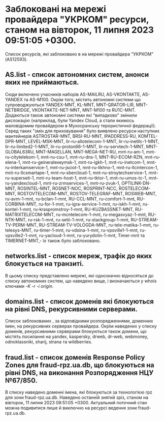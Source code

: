 # Заблоковані на мережі провайдера "УКРКОМ" ресурси, станом на вівторок, 11 липня 2023 09:51:05 +0300.
Список ресурсів, які заблоковано в на мережі провайдера "УКРКОМ" (AS12593).

## <b>AS.list</b> - список автономних систем, анонси яких не приймаються.

Сюди включено учасників наборів AS-MAILRU, AS-VKONTAKTE, AS-YANDEX та
AS-M100. Окрім того, містить автономні системи що супроводжуються
YANDEX-MNT, KL-MNT, MNT-QRATOR-LIR, MNT-NETBRIDGE, VKONTAKTE-NET-MNT,
MNT-M100 та RU1C-MNT. Додаються також автономні системи які “випадково”
змінили дислокацію (наприклад, були Yandex Cloud, а стали якимось
маловідомим провайдером в Мухосранську терористичної федерації). Серед
таких "змін для приховування" було виявлено ресурси наступних мантейнерів
ASTROSTAR-MNT, BRSI-RU-MNT, IPADDRESS-RU, KOMTEL-DPR-MNT, LEVEL-MSK-MNT, lir-ru-allotelecom-1-MNT, lir-ru-inetllc-1-MNT, lir-ru-limited2-1-MNT, lir-ru-proton66-1-MNT, lir-ru-servtech-1-MNT, MNT-GLOBAL63RU, MNT-MAGELLAN, MNT-MEGA-NET-RU, mnt-ru-am-1, mnt-ru-citytelekom-1, mnt-ru-csu-1, mnt-ru-dns-1, MNT-RU-ECOM-RZN, mnt-ru-elena-1, mnt-ru-geineralexeymsk-1, mnt-ru-igkh-1, mnt-ru-inetcom-1, mnt-ru-interkamservice-1, mnt-ru-jsciot-1, mnt-ru-likhno-1, mnt-ru-llcintercon-1, mnt-ru-llcsmartape-1, mnt-ru-sbercloud-1, mnt-ru-stroytechservice-1, mnt-ru-superseti-1, mnt-ru-team-host-1, mnt-ru-tktor-1, mnt-ru-umos-tc-1, mnt-ru-yandexcloud-1, mnt-ru-zrmservices-1, mnt-ru-zvuk-1, OPTILINK-DN-MNT, ROSINTEL-MNT, ROSNET-NOC, ROSPRINT-NCC, ROSTELECOM-MNT, ROSTOVTELECOM-MNT, ROSTOV-TELEGRAF-MNT, ROSWEB-MNT, ru-avm-1-mnt, ru-bclan-1-mnt, RU-CCL-MNT, ru-comfort-1-mnt, RU-CORBINA-MNT, ru-for-1-mnt, ru-igra-service-1-mnt, ru-iskh-1-mnt, ru-kontel-1-mnt, ru-kraspromstroy-1-mnt, RU-KUZBASSNET-MNT, RU-MATRIXTELECOM-MNT, ru-mcntelecom-1-mnt, ru-megasvyaz-1-mnt, RU-NTK-MNT, ru-rsk-1-mnt, ru-setii-1-mnt, ru-stackgroup-1-mnt, RU-STREAM-TV-PERM-MNT, RU-STREAM-TV-VOLOGDA-MNT, ru-tele-matika-1-mnt, ru-telesys-MNT, ru-timer-1-mnt, ru-vdsina-1-mnt, ru-vpsville1-1-mnt, ru-vpsville2-1-mnt, ru-yacloud-1-mnt, ru-yurydolin-1-mnt, Timer-mnt та TIMERNET-MNT,- їх також було заблоковано.

## <b>networks.list</b> - cписок мереж, трафік до яких блокується на транзиті.

В цьому списку представлено мережі, які однозначно відносяться до списку
автономних систем, що наведено вище, і визначаються у whois ключами _-K
-r -i origin_.

## <b>domains.list</b> - список доменів які блокуються на рівні DNS, рекурсивними серверами. 

Список заблокованих , за відповідними розпорядженнями, доменних імен, на
рекурсивних серверах провайдера. Окрім наведених у списку доменів, 
рекурсивними серверами блокуються також домени, що містять посилання на
yandex, kaspersky, drweb, dr-web, webmoney, odnoklassniki, sharij, strana
та wildberries.

## <b>fraud.list</b> - список доменів Response Policy Zones для fraud-rpz.ua.db, що блокуються на рівні DNS, на виконання Розпорядження НЦУ №67/850.

В списку наведено доменні імена, які блокуються за технологією rpz для
зони fraud-rpz.ua.db.
Наведено останній знятий зріз, станом на вівторок, 11 липня 2023 09:51:05 +0300.
Актуальний поточний стан можна подивитися лише й виключно на ресурсі
ведення зони fraud-rpz.ua.db.
